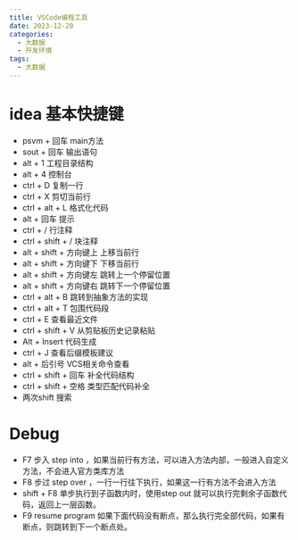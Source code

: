 ```yaml
---
title: VSCode编程工具
date: 2023-12-20
categories:
  - 大数据
  - 开发环境
tags:
  - 大数据
---
```


# idea 基本快捷键
- psvm + 回车  main方法
- sout + 回车  输出语句
- alt + 1 工程目录结构
- alt + 4 控制台
- ctrl + D 复制一行
- ctrl + X 剪切当前行
- ctrl + alt + L 格式化代码 
- alt + 回车 提示
- ctrl + / 行注释
- ctrl + shift + / 块注释
- alt + shift + 方向键上 上移当前行
- alt + shift + 方向键下 下移当前行
- alt + shift + 方向键左 跳转上一个停留位置
- alt + shift + 方向键右 跳转下一个停留位置
- ctrl + alt + B 跳转到抽象方法的实现
- ctrl + alt + T 包围代码段
- ctrl + E 查看最近文件
- ctrl + shift + V 从剪贴板历史记录粘贴
- Alt + Insert 代码生成
- ctrl + J 查看后缀模板建议
- alt + 后引号 VCS相关命令查看 
- ctrl + shift + 回车 补全代码结构
- ctrl + shift + 空格 类型匹配代码补全
- 两次shift 搜索


# Debug
- F7 步入 step into ，如果当前行有方法，可以进入方法内部，一般进入自定义方法，不会进入官方类库方法
- F8 步过 step over ，一行一行往下执行，如果这一行有方法不会进入方法
- shift + F8  单步执行到子函数内时，使用step out 就可以执行完剩余子函数代码，返回上一层函数。
- F9 resume program 如果下面代码没有断点，那么执行完全部代码，如果有断点，则跳转到下一个断点处。
